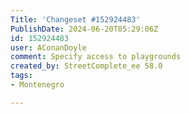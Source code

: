 ```yaml
---
Title: 'Changeset #152924483'
PublishDate: 2024-06-20T05:29:06Z
id: 152924483
user: AConanDoyle
comment: Specify access to playgrounds
created_by: StreetComplete_ee 58.0
tags:
- Montenegro

---
```

